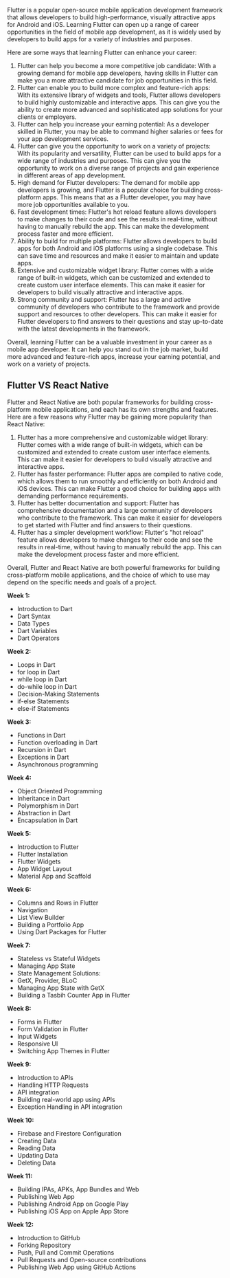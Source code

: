 Flutter is a popular open-source mobile application development framework that allows developers to build high-performance, visually attractive apps for Android and iOS. Learning Flutter can open up a range of career opportunities in the field of mobile app development, as it is widely used by developers to build apps for a variety of industries and purposes.

Here are some ways that learning Flutter can enhance your career:

1.  Flutter can help you become a more competitive job candidate: With a growing demand for mobile app developers, having skills in Flutter can make you a more attractive candidate for job opportunities in this field.
2.  Flutter can enable you to build more complex and feature-rich apps: With its extensive library of widgets and tools, Flutter allows developers to build highly customizable and interactive apps. This can give you the ability to create more advanced and sophisticated app solutions for your clients or employers.
3.  Flutter can help you increase your earning potential: As a developer skilled in Flutter, you may be able to command higher salaries or fees for your app development services.
4.  Flutter can give you the opportunity to work on a variety of projects: With its popularity and versatility, Flutter can be used to build apps for a wide range of industries and purposes. This can give you the opportunity to work on a diverse range of projects and gain experience in different areas of app development.
5.  High demand for Flutter developers: The demand for mobile app developers is growing, and Flutter is a popular choice for building cross-platform apps. This means that as a Flutter developer, you may have more job opportunities available to you.
6.  Fast development times: Flutter's hot reload feature allows developers to make changes to their code and see the results in real-time, without having to manually rebuild the app. This can make the development process faster and more efficient.
7.  Ability to build for multiple platforms: Flutter allows developers to build apps for both Android and iOS platforms using a single codebase. This can save time and resources and make it easier to maintain and update apps.
8.  Extensive and customizable widget library: Flutter comes with a wide range of built-in widgets, which can be customized and extended to create custom user interface elements. This can make it easier for developers to build visually attractive and interactive apps.
9.  Strong community and support: Flutter has a large and active community of developers who contribute to the framework and provide support and resources to other developers. This can make it easier for Flutter developers to find answers to their questions and stay up-to-date with the latest developments in the framework.

Overall, learning Flutter can be a valuable investment in your career as a mobile app developer. It can help you stand out in the job market, build more advanced and feature-rich apps, increase your earning potential, and work on a variety of projects.

**Flutter VS React Native**
---------------------------

Flutter and React Native are both popular frameworks for building cross-platform mobile applications, and each has its own strengths and features. Here are a few reasons why Flutter may be gaining more popularity than React Native:

1.  Flutter has a more comprehensive and customizable widget library: Flutter comes with a wide range of built-in widgets, which can be customized and extended to create custom user interface elements. This can make it easier for developers to build visually attractive and interactive apps.
2.  Flutter has faster performance: Flutter apps are compiled to native code, which allows them to run smoothly and efficiently on both Android and iOS devices. This can make Flutter a good choice for building apps with demanding performance requirements.
3.  Flutter has better documentation and support: Flutter has comprehensive documentation and a large community of developers who contribute to the framework. This can make it easier for developers to get started with Flutter and find answers to their questions.
4.  Flutter has a simpler development workflow: Flutter's "hot reload" feature allows developers to make changes to their code and see the results in real-time, without having to manually rebuild the app. This can make the development process faster and more efficient.

Overall, Flutter and React Native are both powerful frameworks for building cross-platform mobile applications, and the choice of which to use may depend on the specific needs and goals of a project.

**Week 1:**

*   Introduction to Dart
*   Dart Syntax
*   Data Types
*   Dart Variables
*   Dart Operators

**Week 2:**

*   Loops in Dart
*   for loop in Dart
*   while loop in Dart
*   do-while loop in Dart
*   Decision-Making Statements
*   if-else Statements
*   else-if Statements

**Week 3:**

*   Functions in Dart
*   Function overloading in Dart
*   Recursion in Dart
*   Exceptions in Dart
*   Asynchronous programming

**Week 4:**

*   Object Oriented Programming
*   Inheritance in Dart
*   Polymorphism in Dart
*   Abstraction in Dart
*   Encapsulation in Dart

**Week 5:**

*   Introduction to Flutter
*   Flutter Installation
*   Flutter Widgets
*   App Widget Layout
*   Material App and Scaffold

**Week 6:**

*   Columns and Rows in Flutter
*   Navigation
*   List View Builder
*   Building a Portfolio App
*   Using Dart Packages for Flutter

**Week 7:**

*   Stateless vs Stateful Widgets
*   Managing App State
*   State Management Solutions:
*   GetX, Provider, BLoC
*   Managing App State with GetX
*   Building a Tasbih Counter App in Flutter

**Week 8:**

*   Forms in Flutter
*   Form Validation in Flutter
*   Input Widgets
*   Responsive UI
*   Switching App Themes in Flutter

**Week 9:**

*   Introduction to APIs
*   Handling HTTP Requests
*   API integration
*   Building real-world app using APIs
*   Exception Handling in API integration

**Week 10:**

*   Firebase and Firestore Configuration
*   Creating Data
*   Reading Data
*   Updating Data
*   Deleting Data

**Week 11:**

*   Building IPAs, APKs, App Bundles and Web
*   Publishing Web App
*   Publishing Android App on Google Play
*   Publishing iOS App on Apple App Store

**Week 12:**

*   Introduction to GitHub
*   Forking Repository
*   Push, Pull and Commit Operations
*   Pull Requests and Open-source contributions
*   Publishing Web App using GitHub Actions